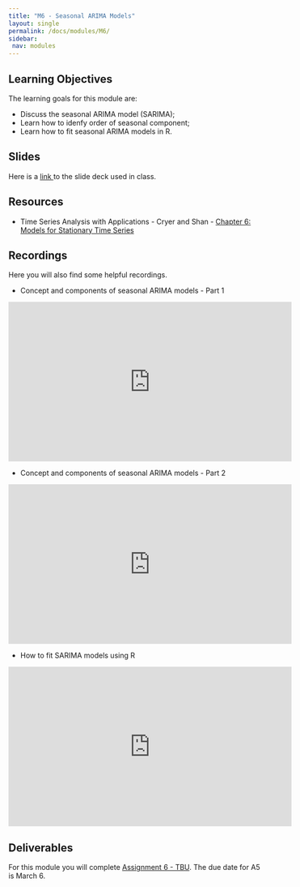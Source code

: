 ```yaml
---
title: "M6 - Seasonal ARIMA Models"
layout: single
permalink: /docs/modules/M6/
sidebar:
 nav: modules
---
```


## Learning Objectives

The learning goals for this module are:

* Discuss the seasonal ARIMA model (SARIMA); <br>
* Learn how to idenfy order of seasonal component; <br>
* Learn how to fit seasonal ARIMA models in R. <br>

## Slides

Here is a <a href="/docs/modules/PPTS/TSA_M6_SeasonalModels.pdf" > link </a> to the slide deck used in class.


## Resources

*  Time Series Analysis with Applications - Cryer and Shan - <a href="/docs/modules/readings/M5_TSA-cryer-ch6.pdf" > Chapter 6: Models for Stationary Time Series </a> <br>


## Recordings

Here you will also find some helpful recordings.

* Concept and components of seasonal ARIMA models - Part 1 <br> 

<iframe width="560" height="315" src="https://www.youtube.com/embed/CX0_NgLDUmk" title="YouTube video player" frameborder="0" allow="accelerometer; autoplay; clipboard-write; encrypted-media; gyroscope; picture-in-picture; web-share" allowfullscreen></iframe>

* Concept and components of seasonal ARIMA models - Part 2 <br>

<iframe width="560" height="315" src="https://www.youtube.com/embed/QqfWMq_fqmw" title="YouTube video player" frameborder="0" allow="accelerometer; autoplay; clipboard-write; encrypted-media; gyroscope; picture-in-picture; web-share" allowfullscreen></iframe>

* How to fit SARIMA models using R <br>

<iframe width="560" height="315" src="https://www.youtube.com/embed/cy939o3Ic4o" title="YouTube video player" frameborder="0" allow="accelerometer; autoplay; clipboard-write; encrypted-media; gyroscope; picture-in-picture; web-share" allowfullscreen></iframe>

## Deliverables

For this module you will complete [Assignment 6 - TBU](). The due date for A5 is March 6.
